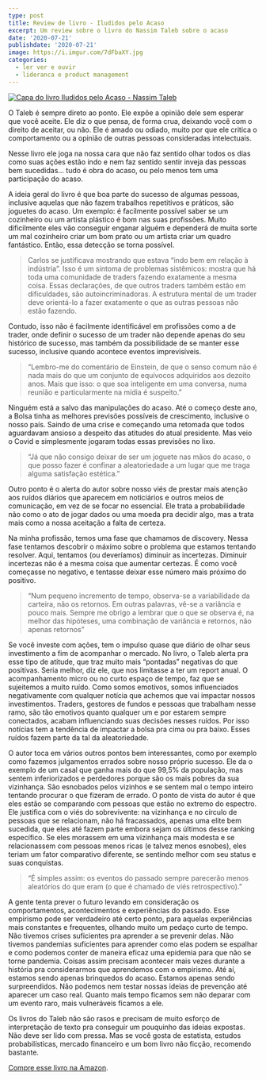 ```yaml
---
type: post
title: Review de livro - Iludidos pelo Acaso
excerpt: Um review sobre o livro do Nassim Taleb sobre o acaso
date: '2020-07-21'
publishdate: '2020-07-21'
image: https://i.imgur.com/7dFbaXY.jpg
categories:
  - ler ver e ouvir
  - lideranca e product management
---
```



[![Capa do livro Iludidos pelo Acaso - Nassim Taleb](https://i.imgur.com/7dFbaXY.jpg)](https://amzn.to/3eMBOvl)



O Taleb é sempre direto ao ponto. Ele expõe a opinião dele sem esperar que você aceite. Ele diz o que pensa, de forma crua, deixando você com o direito de aceitar, ou não. Ele é amado ou odiado, muito por que ele critica o comportamento ou a opinião de outras pessoas consideradas intelectuais. 

Nesse livro ele joga na nossa cara que não faz sentido olhar todos os dias como suas ações estão indo e nem faz sentido sentir inveja das pessoas bem sucedidas... tudo é obra do acaso, ou pelo menos tem uma participação do acaso. 

A ideia geral do livro é que boa parte do sucesso de algumas pessoas, inclusive aquelas que não fazem trabalhos repetitivos e práticos, são joguetes do acaso. Um exemplo: é facilmente possível saber se um cozinheiro ou um artista plástico é bom nas suas profissões. Muito dificilmente eles vão conseguir enganar alguém e dependerá de muita sorte um mal cozinheiro criar um bom prato ou um artista criar um quadro fantástico. Então, essa detecção se torna possível. 

> Carlos se justificava mostrando que estava “indo bem em relação à indústria”. Isso é um sintoma de problemas sistêmicos: mostra que há toda uma comunidade de traders fazendo exatamente a mesma coisa. Essas declarações, de que outros traders também estão em dificuldades, são autoincriminadoras. A estrutura mental de um trader deve orientá-lo a fazer exatamente o que as outras pessoas não estão fazendo.

Contudo, isso não é facilmente identificável em profissões como a de trader, onde definir o sucesso de um trader não depende apenas do seu histórico de sucesso, mas também da possibilidade de se manter esse sucesso, inclusive quando acontece eventos imprevisíveis. 

> “Lembro-me do comentário de Einstein, de que o senso comum não é nada mais do que um conjunto de equívocos adquiridos aos dezoito anos. Mais que isso: o que soa inteligente em uma conversa, numa reunião e particularmente na mídia é suspeito.”

Ninguém está a salvo das manipulações do acaso. Até o começo deste ano, a Bolsa tinha as melhores previsões possíveis de crescimento, inclusive o nosso país. Saindo de uma crise e começando uma retomada que todos aguardavam ansioso a despeito das atitudes do atual presidente. Mas veio o Covid e simplesmente jogaram todas essas previsões no lixo. 

> “Já que não consigo deixar de ser um joguete nas mãos do acaso, o que posso fazer é confinar a aleatoriedade a um lugar que me traga alguma satisfação estética.”

Outro ponto é o alerta do autor sobre nosso viés de prestar mais atenção aos ruídos diários que aparecem em noticiários e outros meios de comunicação, em vez de se focar no essencial. Ele trata a probabilidade não como o ato de jogar dados ou uma moeda pra decidir algo, mas a trata mais como a nossa aceitação a falta de certeza.

Na minha profissão, temos uma fase que chamamos de discovery. Nessa fase tentamos descobrir o máximo sobre o problema que estamos tentando resolver. Aqui, tentamos (ou deveríamos) diminuir as incertezas. Diminuir incertezas não é a mesma coisa que aumentar certezas. É como você começasse no negativo, e tentasse deixar esse número mais próximo do positivo.

> “Num pequeno incremento de tempo, observa-se a variabilidade da carteira, não os retornos. Em outras palavras, vê-se a variância e pouco mais. Sempre me obrigo a lembrar que o que se observa é, na melhor das hipóteses, uma combinação de variância e retornos, não apenas retornos”

Se você investe com ações, tem o impulso quase que diário de olhar seus investimento a fim de acompanhar o mercado. No livro, o Taleb alerta pra esse tipo de atitude, que traz muito mais “pontadas” negativas do que positivas. Seria melhor, diz ele, que nos limitasse a ter um report anual. O acompanhamento micro ou no curto espaço de tempo, faz que se sujeitemos a muito ruído. Como somos emotivos, somos influenciados negativamente com qualquer notícia que achemos que vai impactar nossos investimentos. Traders, gestores de fundos e pessoas que trabalham nesse ramo, são tão emotivos quanto qualquer um e por estarem sempre conectados, acabam influenciando suas decisões nesses ruídos. Por isso notícias tem a tendência de impactar a bolsa pra cima ou pra baixo. Esses ruídos fazem parte da tal da aleatoriedade. 

O autor toca em vários outros pontos bem interessantes, como por exemplo como fazemos julgamentos errados sobre nosso próprio sucesso. Ele da o exemplo de um casal que ganha mais do que 99,5% da população, mas sentem inferiorizados e perdedores porque são os mais pobres da sua vizinhança. São esnobados pelos vizinhos e se sentem mal o tempo inteiro tentando procurar o que fizeram de errado. O ponto de vista do autor é que eles estão se comparando com pessoas que estão no extremo do espectro. Ele justifica com o viés do sobrevivente: na vizinhança e no círculo de pessoas que se relacionam, não há fracassados, apenas uma elite bem sucedida, que eles até fazem parte embora sejam os últimos desse ranking específico. Se eles morassem em uma vizinhança mais modesta e se relacionassem com pessoas menos ricas (e talvez menos esnobes), eles teriam um fator comparativo diferente, se sentindo melhor com seu status e suas conquistas.

> “É simples assim: os eventos do passado sempre parecerão menos aleatórios do que eram (o que é chamado de viés retrospectivo).”

A gente tenta prever o futuro levando em consideração os comportamentos, acontecimentos e experiências do passado. Esse empirismo pode ser verdadeiro até certo ponto, para aquelas experiências mais constantes e frequentes, olhando muito um pedaço curto de tempo. Não tivemos crises suficientes pra aprender a se prevenir delas. Não tivemos pandemias suficientes para aprender como elas podem se espalhar e como podemos conter de maneira eficaz uma epidemia para que não se torne pandemia. Coisas assim precisam acontecer mais vezes durante a história pra considerarmos que aprendemos com o empirismo. Até aí, estamos sendo apenas brinquedos do acaso. Estamos apenas sendo surpreendidos. Não podemos nem testar nossas ideias de prevenção até aparecer um caso real. Quanto mais tempo ficamos sem não deparar com um evento raro, mais vulneráveis ficamos a ele. 

Os livros do Taleb não são rasos e precisam de muito esforço de interpretação de texto pra conseguir um pouquinho das ideias expostas. Não deve ser lido com pressa. Mas se você gosta de estatista, estudos probabilísticas, mercado financeiro e um bom livro não ficção, recomendo bastante.

[Compre esse livro na Amazon](https://amzn.to/3eMBOvl).